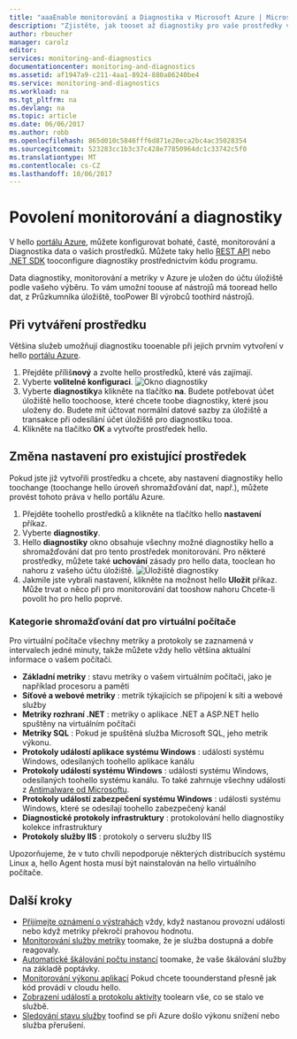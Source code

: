 ```yaml
---
title: "aaaEnable monitorování a Diagnostika v Microsoft Azure | Microsoft Docs"
description: "Zjistěte, jak tooset až diagnostiky pro vaše prostředky v Azure."
author: rboucher
manager: carolz
editor: 
services: monitoring-and-diagnostics
documentationcenter: monitoring-and-diagnostics
ms.assetid: af1947a9-c211-4aa1-8924-880a86240be4
ms.service: monitoring-and-diagnostics
ms.workload: na
ms.tgt_pltfrm: na
ms.devlang: na
ms.topic: article
ms.date: 06/06/2017
ms.author: robb
ms.openlocfilehash: 865d010c5846fff6d871e20eca2bc4ac35028354
ms.sourcegitcommit: 523283cc1b3c37c428e77850964dc1c33742c5f0
ms.translationtype: MT
ms.contentlocale: cs-CZ
ms.lasthandoff: 10/06/2017
---
```

# <a name="enable-monitoring-and-diagnostics"></a>Povolení monitorování a diagnostiky
V hello [portálu Azure](https://portal.azure.com), můžete konfigurovat bohaté, časté, monitorování a Diagnostika data o vašich prostředků. Můžete taky hello [REST API](https://msdn.microsoft.com/library/azure/dn931932.aspx) nebo [.NET SDK](http://www.nuget.org/packages/Microsoft.Azure.Management.Monitor) tooconfigure diagnostiky prostřednictvím kódu programu.

Data diagnostiky, monitorování a metriky v Azure je uložen do účtu úložiště podle vašeho výběru. To vám umožní toouse ať nástrojů má tooread hello dat, z Průzkumníka úložiště, tooPower BI výrobců toothird nástrojů.

## <a name="when-you-create-a-resource"></a>Při vytváření prostředku
Většina služeb umožňují diagnostiku tooenable při jejich prvním vytvoření v hello [portálu Azure](https://portal.azure.com).

1. Přejděte příliš**nový** a zvolte hello prostředků, které vás zajímají.
2. Vyberte **volitelné konfiguraci**.
    ![Okno diagnostiky](./media/insights-how-to-use-diagnostics/Insights_CreateTime.png)
3. Vyberte **diagnostiky**a klikněte na tlačítko **na**. Budete potřebovat účet úložiště hello toochoose, které chcete toobe diagnostiky, které jsou uloženy do. Budete mít účtovat normální datové sazby za úložiště a transakce při odesílání účet úložiště pro diagnostiku tooa.
4. Klikněte na tlačítko **OK** a vytvořte prostředek hello.

## <a name="change-settings-for-an-existing-resource"></a>Změna nastavení pro existující prostředek
Pokud jste již vytvořili prostředku a chcete, aby nastavení diagnostiky hello toochange (toochange hello úroveň shromažďování dat, např.), můžete provést tohoto práva v hello portálu Azure.

1. Přejděte toohello prostředků a klikněte na tlačítko hello **nastavení** příkaz.
2. Vyberte **diagnostiky**.
3. Hello **diagnostiky** okno obsahuje všechny možné diagnostiky hello a shromažďování dat pro tento prostředek monitorování. Pro některé prostředky, můžete také **uchování** zásady pro hello data, tooclean ho nahoru z vašeho účtu úložiště.
    ![Úložiště diagnostiky](./media/insights-how-to-use-diagnostics/Insights_StorageDiagnostics.png)
4. Jakmile jste vybrali nastavení, klikněte na možnost hello **Uložit** příkaz. Může trvat o něco při pro monitorování dat tooshow nahoru Chcete-li povolit ho pro hello poprvé.

### <a name="categories-of-data-collection-for-virtual-machines"></a>Kategorie shromažďování dat pro virtuální počítače
Pro virtuální počítače všechny metriky a protokoly se zaznamená v intervalech jedné minuty, takže můžete vždy hello většina aktuální informace o vašem počítači.

* **Základní metriky** : stavu metriky o vašem virtuálním počítači, jako je například procesoru a paměti
* **Síťové a webové metriky** : metrik týkajících se připojení k síti a webové služby
* **Metriky rozhraní .NET** : metriky o aplikace .NET a ASP.NET hello spuštěny na virtuálním počítači
* **Metriky SQL** : Pokud je spuštěná služba Microsoft SQL, jeho metrik výkonu.
* **Protokoly událostí aplikace systému Windows** : události systému Windows, odesílaných toohello aplikace kanálu
* **Protokoly událostí systému Windows** : události systému Windows, odesílaných toohello systému kanálu. To také zahrnuje všechny události z [Antimalware od Microsoftu](http://go.microsoft.com/fwlink/?LinkID=404171&clcid=0x409).
* **Protokoly událostí zabezpečení systému Windows** : události systému Windows, které se odesílají toohello zabezpečený kanál
* **Diagnostické protokoly infrastruktury** : protokolování hello diagnostiky kolekce infrastruktury
* **Protokoly služby IIS** : protokoly o serveru služby IIS

Upozorňujeme, že v tuto chvíli nepodporuje některých distribucích systému Linux a, hello Agent hosta musí být nainstalován na hello virtuálního počítače.

## <a name="next-steps"></a>Další kroky
* [Přijímejte oznámení o výstrahách](insights-receive-alert-notifications.md) vždy, když nastanou provozní události nebo když metriky překročí prahovou hodnotu.
* [Monitorování služby metriky](insights-how-to-customize-monitoring.md) toomake, že je služba dostupná a dobře reagovaly.
* [Automatické škálování počtu instancí](insights-how-to-scale.md) toomake, že vaše škálování služby na základě poptávky.
* [Monitorování výkonu aplikací](../application-insights/app-insights-azure-web-apps.md) Pokud chcete toounderstand přesně jak kód provádí v cloudu hello.
* [Zobrazení událostí a protokolu aktivity](insights-debugging-with-events.md) toolearn vše, co se stalo ve službě.
* [Sledování stavu služby](insights-service-health.md) toofind se při Azure došlo výkonu snížení nebo služba přerušení.

